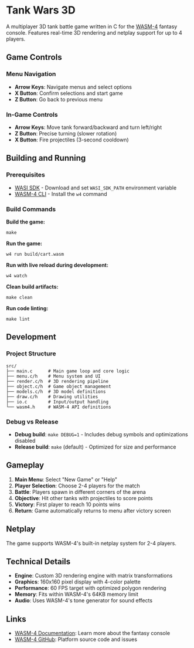 # Tank Wars 3D

A multiplayer 3D tank battle game written in C for the [WASM-4](https://wasm4.org) fantasy console. Features real-time 3D rendering and netplay support for up to 4 players.

## Game Controls

### Menu Navigation
- **Arrow Keys**: Navigate menus and select options
- **X Button**: Confirm selections and start game
- **Z Button**: Go back to previous menu

### In-Game Controls
- **Arrow Keys**: Move tank forward/backward and turn left/right
- **Z Button**: Precise turning (slower rotation)
- **X Button**: Fire projectiles (3-second cooldown)

## Building and Running

### Prerequisites
- [WASI SDK](https://github.com/WebAssembly/wasi-sdk) - Download and set `WASI_SDK_PATH` environment variable
- [WASM-4 CLI](https://wasm4.org/docs/getting-started/setup) - Install the `w4` command

### Build Commands

**Build the game:**
```shell
make
```

**Run the game:**
```shell
w4 run build/cart.wasm
```

**Run with live reload during development:**
```shell
w4 watch
```

**Clean build artifacts:**
```shell
make clean
```

**Run code linting:**
```shell
make lint
```

## Development

### Project Structure
```
src/
├── main.c      # Main game loop and core logic
├── menu.c/h    # Menu system and UI
├── render.c/h  # 3D rendering pipeline
├── object.c/h  # Game object management
├── models.c/h  # 3D model definitions
├── draw.c/h    # Drawing utilities
├── io.c        # Input/output handling
└── wasm4.h     # WASM-4 API definitions
```

### Debug vs Release
- **Debug build**: `make DEBUG=1` - Includes debug symbols and optimizations disabled
- **Release build**: `make` (default) - Optimized for size and performance

## Gameplay

1. **Main Menu**: Select "New Game" or "Help"
2. **Player Selection**: Choose 2-4 players for the match
3. **Battle**: Players spawn in different corners of the arena
4. **Objective**: Hit other tanks with projectiles to score points
5. **Victory**: First player to reach 10 points wins
6. **Return**: Game automatically returns to menu after victory screen

## Netplay

The game supports WASM-4's built-in netplay system for 2-4 players.

## Technical Details

- **Engine**: Custom 3D rendering engine with matrix transformations
- **Graphics**: 160x160 pixel display with 4-color palette
- **Performance**: 60 FPS target with optimized polygon rendering
- **Memory**: Fits within WASM-4's 64KB memory limit
- **Audio**: Uses WASM-4's tone generator for sound effects

## Links

- [WASM-4 Documentation](https://wasm4.org/docs): Learn more about the fantasy console
- [WASM-4 GitHub](https://github.com/aduros/wasm4): Platform source code and issues
